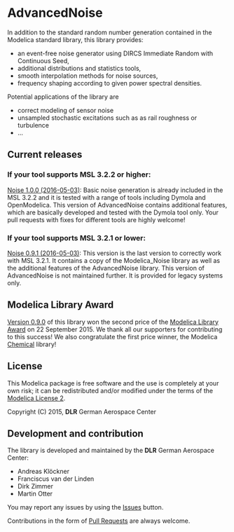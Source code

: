AdvancedNoise
=====

In addition to the standard random number generation contained in the Modelica standard library, this library provides:
- an event-free noise generator using DIRCS Immediate Random with Continuous Seed,
- additional distributions and statistics tools,
- smooth interpolation methods for noise sources,
- frequency shaping according to given power spectral densities.

Potential applications of the library are
- correct modeling of sensor noise
- unsampled stochastic excitations such as as rail roughness or turbulence
- ...

## Current releases
### If your tool supports MSL 3.2.2 or higher:
[Noise 1.0.0 (2016-05-03)](https://github.com/DLR-SR/AdvancedNoise/archive/v1.0.0.zip):
 Basic noise generation is already included in the MSL 3.2.2 and it is tested with a range of tools including Dymola and OpenModelica.
 This version of AdvancedNoise contains additional features, which are basically developed and tested with the Dymola tool only.
 Your pull requests with fixes for different tools are highly welcome!
 
### If your tool supports MSL 3.2.1 or lower:
[Noise 0.9.1 (2016-05-03)](https://github.com/DLR-SR/AdvancedNoise/archive/v0.9.1.zip):
 This version is the last version to correctly work with MSL 3.2.1.
 It contains a copy of the Modelica_Noise library as well as the additional features of the AdvancedNoise library.
 This version of AdvancedNoise is not maintained further.
 It is provided for legacy systems only.

## Modelica Library Award

[Version 0.9.0](https://github.com/DLR-SR/AdvancedNoise/archive/v0.9.0.zip) of this library won the second price of the [Modelica Library Award](https://github.com/DLR-SR/AdvancedNoise/tree/v1.0.0/AdvancedNoise%201.0.0/Resources/Images/General/ModelicaAward.png) on 22 September 2015. We thank all our supporters for contributing to this success! We also congratulate the first price winner, the Modelica [Chemical](https://github.com/MarekMatejak/Chemical) library!

## License

This Modelica package is free software and the use is completely at your own risk;
it can be redistributed and/or modified under the terms of the [Modelica License 2](https://modelica.org/licenses/ModelicaLicense2).


Copyright (C) 2015, **DLR** German Aerospace Center

## Development and contribution

The library is developed and maintained by the **DLR** German Aerospace Center:

 - Andreas Klöckner
 - Franciscus van der Linden
 - Dirk Zimmer
 - Martin Otter

You may report any issues by using the [Issues](../../issues) button.

Contributions in the form of [Pull Requests](../../pulls) are always welcome.
